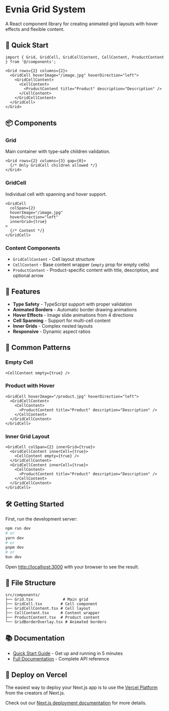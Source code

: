 # Evnia Grid System

A React component library for creating animated grid layouts with hover effects and flexible content.

## 🚀 Quick Start

```tsx
import { Grid, GridCell, GridCellContent, CellContent, ProductContent } from '@/components';

<Grid rows={2} columns={2}>
  <GridCell hoverImage="/image.jpg" hoverDirection="left">
    <GridCellContent>
      <CellContent>
        <ProductContent title="Product" description="Description" />
      </CellContent>
    </GridCellContent>
  </GridCell>
</Grid>
```

## 📦 Components

### Grid

Main container with type-safe children validation.

```tsx
<Grid rows={2} columns={3} gap={0}>
  {/* Only GridCell children allowed */}
</Grid>
```

### GridCell

Individual cell with spanning and hover support.

```tsx
<GridCell 
  colSpan={2} 
  hoverImage="/image.jpg" 
  hoverDirection="left"
  innerGrid={true}
>
  {/* Content */}
</GridCell>
```

### Content Components

- `GridCellContent` - Cell layout structure
- `CellContent` - Base content wrapper (`empty` prop for empty cells)
- `ProductContent` - Product-specific content with title, description, and optional arrow

## 🎨 Features

- **Type Safety** - TypeScript support with proper validation
- **Animated Borders** - Automatic border drawing animations
- **Hover Effects** - Image slide animations from 4 directions
- **Cell Spanning** - Support for multi-cell content
- **Inner Grids** - Complex nested layouts
- **Responsive** - Dynamic aspect ratios

## 🎯 Common Patterns

### Empty Cell

```tsx
<CellContent empty={true} />
```

### Product with Hover

```tsx
<GridCell hoverImage="/product.jpg" hoverDirection="left">
  <GridCellContent>
    <CellContent>
      <ProductContent title="Product" description="Description" />
    </CellContent>
  </GridCellContent>
</GridCell>
```

### Inner Grid Layout

```tsx
<GridCell colSpan={2} innerGrid={true}>
  <GridCellContent innerCell={true}>
    <CellContent empty={true} />
  </GridCellContent>
  <GridCellContent innerCell={true}>
    <CellContent>
      <ProductContent title="Product" description="Description" />
    </CellContent>
  </GridCellContent>
</GridCell>
```

## 🛠️ Getting Started

First, run the development server:

```bash
npm run dev
# or
yarn dev
# or
pnpm dev
# or
bun dev
```

Open [http://localhost:3000](http://localhost:3000) with your browser to see the result.

## 📁 File Structure

```text
src/components/
├── Grid.tsx             # Main grid
├── GridCell.tsx        # Cell component
├── GridCellContent.tsx # Cell layout
├── CellContent.tsx     # Content wrapper
├── ProductContent.tsx  # Product content
└── GridBorderOverlay.tsx # Animated borders
```

## 📚 Documentation

- [Quick Start Guide](./docs/QUICK_START.md) - Get up and running in 5 minutes
- [Full Documentation](./docs/GRID_SYSTEM_DOCUMENTATION.md) - Complete API reference

## 🚀 Deploy on Vercel

The easiest way to deploy your Next.js app is to use the [Vercel Platform](https://vercel.com/new?utm_medium=default-template&filter=next.js&utm_source=create-next-app&utm_campaign=create-next-app-readme) from the creators of Next.js.

Check out our [Next.js deployment documentation](https://nextjs.org/docs/app/building-your-application/deploying) for more details.
